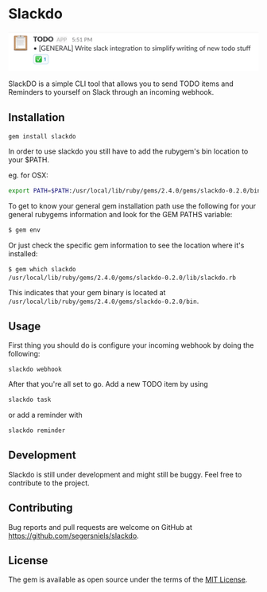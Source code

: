 # Slackdo
![example](img/task-example.png)

SlackDO is a simple CLI tool that allows you to send TODO items and Reminders to yourself on Slack through an incoming webhook.

## Installation

```
gem install slackdo
```

In order to use slackdo you still have to add the rubygem's bin location to your $PATH.

eg. for OSX:

```bash
export PATH=$PATH:/usr/local/lib/ruby/gems/2.4.0/gems/slackdo-0.2.0/bin
```

To get to know your general gem installation path use the following for your general rubygems information and look for the GEM PATHS variable:

```bash
$ gem env
```

Or just check the specific gem information to see the location where it's installed:

```bash
$ gem which slackdo
/usr/local/lib/ruby/gems/2.4.0/gems/slackdo-0.2.0/lib/slackdo.rb
```

This indicates that your gem binary is located at `/usr/local/lib/ruby/gems/2.4.0/gems/slackdo-0.2.0/bin`.

## Usage

First thing you should do is configure your incoming webhook by doing the following:

```
slackdo webhook
```

After that you're all set to go.
Add a new TODO item by using

```ruby
slackdo task
```
or add a reminder with

```ruby
slackdo reminder
```

## Development

Slackdo is still under development and might still be buggy. Feel free to contribute to the project.

## Contributing

Bug reports and pull requests are welcome on GitHub at https://github.com/segersniels/slackdo.

## License

The gem is available as open source under the terms of the [MIT License](https://opensource.org/licenses/MIT).

